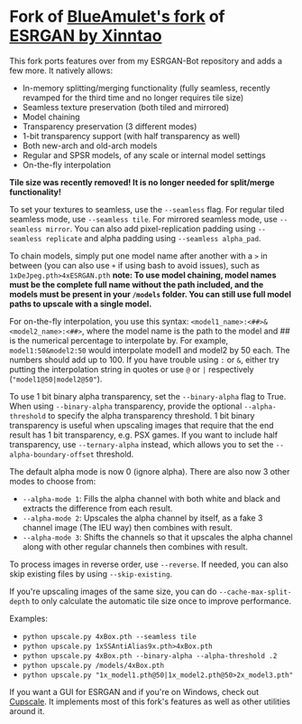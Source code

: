 # Fork of [BlueAmulet's fork](https://github.com/BlueAmulet/ESRGAN) of [ESRGAN by Xinntao](https://github.com/xinntao/ESRGAN)

This fork ports features over from my ESRGAN-Bot repository and adds a few more. It natively allows:

* In-memory splitting/merging functionality (fully seamless, recently revamped for the third time and no longer requires tile size)
* Seamless texture preservation (both tiled and mirrored)
* Model chaining
* Transparency preservation (3 different modes)
* 1-bit transparency support (with half transparency as well)
* Both new-arch and old-arch models
* Regular and SPSR models, of any scale or internal model settings
* On-the-fly interpolation

**Tile size was recently removed! It is no longer needed for split/merge functionality!**

To set your textures to seamless, use the `--seamless` flag. For regular tiled seamless mode, use `--seamless tile`. For mirrored seamless mode, use `--seamless mirror`. You can also add pixel-replication padding using `--seamless replicate` and alpha padding using `--seamless alpha_pad`.

To chain models, simply put one model name after another with a `>` in between (you can also use `+` if using bash to avoid issues), such as `1xDeJpeg.pth>4xESRGAN.pth` **note: To use model chaining, model names must be the complete full name without the path included, and the models must be present in your `/models` folder. You can still use full model paths to upscale with a single model.**

For on-the-fly interpolation, you use this syntax: `<model1_name>:<##>&<model2_name>:<##>`, where the model name is the path to the model and ## is the numerical percentage to interpolate by. For example, `model1:50&model2:50` would interpolate model1 and model2 by 50 each. The numbers should add up to 100. If you have trouble using `:` or `&`, either try putting the interpolation string in quotes or use `@` or `|` respectively (`"model1@50|model2@50"`).

To use 1 bit binary alpha transparency, set the `--binary-alpha` flag to True. When using `--binary-alpha` transparency, provide the optional `--alpha-threshold` to specify the alpha transparency threshold. 1 bit binary transparency is useful when upscaling images that require that the end result has 1 bit transparency, e.g. PSX games. If you want to include half transparency, use `--ternary-alpha` instead, which allows you to set the `--alpha-boundary-offset` threshold.

The default alpha mode is now 0 (ignore alpha). There are also now 3 other modes to choose from:

* `--alpha-mode 1`: Fills the alpha channel with both white and black and extracts the difference from each result.
* `--alpha-mode 2`: Upscales the alpha channel by itself, as a fake 3 channel image (The IEU way) then combines with result.
* `--alpha-mode 3`: Shifts the channels so that it upscales the alpha channel along with other regular channels then combines with result.

To process images in reverse order, use `--reverse`. If needed, you can also skip existing files by using `--skip-existing`.

If you're upscaling images of the same size, you can do `--cache-max-split-depth` to only calculate the automatic tile size once to improve performance.

Examples:

* `python upscale.py 4xBox.pth --seamless tile`
* `python upscale.py 1xSSAntiAlias9x.pth>4xBox.pth`
* `python upscale.py 4xBox.pth --binary-alpha --alpha-threshold .2`
* `python upscale.py /models/4xBox.pth`
* `python upscale.py "1x_model1.pth@50|1x_model2.pth@50>2x_model3.pth"`

If you want a GUI for ESRGAN and if you're on Windows, check out [Cupscale](https://github.com/n00mkrad/cupscale/). It implements most of this fork's features as well as other utilities around it.
